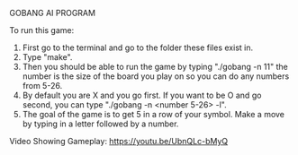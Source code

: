 GOBANG AI PROGRAM

To run this game:
1. First go to the terminal and go to the folder these files exist in.
2. Type "make". 
3. Then you should be able to run the game by typing "./gobang -n 11" the number is the size of the board you play on so you can do any numbers from 5-26. 
4. By default you are X and you go first. If you want to be O and go second, you can type "./gobang -n <number 5-26> -l". 
5. The goal of the game is to get 5 in a row of your symbol. Make a move by typing in a letter followed by a number. 

Video Showing Gameplay: https://youtu.be/UbnQLc-bMyQ
